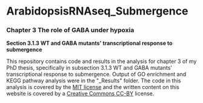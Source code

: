 # ArabidopsisRNAseq_Submergence
### Chapter 3 The role of GABA under hypoxia 
**Section 3.1.3 WT and GABA mutants' transcriptional response to submergence**

This repository contains code and results in the analysis for chapter 3 of my PhD thesis, specifically in subsection 3.1.3 WT and GABA mutants' transcriptional response to submergence. Output of GO enrichment and KEGG pathway analysis were in the "_Results" folder.
The code in this analysis is covered by the [MIT license](https://choosealicense.com/licenses/mit/) and the written content on this website is covered by a [Creative Commons CC-BY](https://creativecommons.org/licenses/by/4.0/) license.
